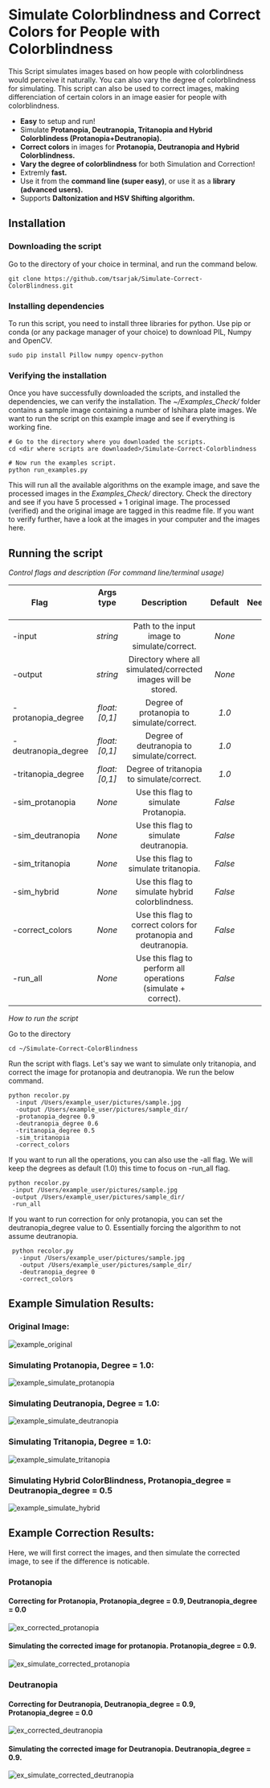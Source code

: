 # Simulate Colorblindness and Correct Colors for People with Colorblindness

This Script simulates images based on how people with colorblindness would perceive it naturally. You can also vary the degree of colorblindness for simulating. This script can also be used to correct images, making differenciation of certain colors in an image easier for people with colorblindness.

* **Easy** to setup and run!
* Simulate **Protanopia, Deutranopia, Tritanopia and Hybrid Colorblindess (Protanopia+Deutranopia).**
* **Correct colors** in images for **Protanopia, Deutranopia and Hybrid Colorblindness.**
* **Vary the degree of colorblindness** for both Simulation and Correction!
* Extremly **fast.**
* Use it from the **command line (super easy)**, or use it as a **library (advanced users).**
* Supports **Daltonization and HSV Shifting algorithm.**


## Installation

### Downloading the script

Go to the directory of your choice in terminal, and run the command below.
```shell
git clone https://github.com/tsarjak/Simulate-Correct-ColorBlindness.git
```

### Installing dependencies

To run this script, you need to install three libraries for python. Use pip or conda (or any package manager of your choice) to download PIL, Numpy and OpenCV.
```shell
sudo pip install Pillow numpy opencv-python
```

### Verifying the installation

Once you have successfully downloaded the scripts, and installed the dependencies, we can verify the installation.
The *~/Examples_Check/* folder contains a sample image containing a number of Ishihara plate images. 
We want to run the script on this example image and see if everything is working fine.

```shell
# Go to the directory where you downloaded the scripts.
cd <dir where scripts are downloaded>/Simulate-Correct-Colorblindness

# Now run the examples script.
python run_examples.py
```

This will run all the available algorithms on the example image, and save the processed images in the *Examples_Check/* directory.
Check the directory and see if you have 5 processed + 1 original image. The processed (verified) and the original image are tagged in this readme file. If you want to verify further, have a look at the images in your computer and the images here.


## Running the script

*Control flags and description (For command line/terminal usage)*

| Flag &nbsp; &nbsp; &nbsp; &nbsp; &nbsp;| Args type &nbsp; &nbsp; &nbsp; &nbsp;| Description | Default  | Needed? |
| --------|:---------:|:-------:|:---:|---:|
| -input       | *string* | Path to the input image to simulate/correct. | *None* | Yes |
| -output      | *string* | Directory where all simulated/corrected images will be stored.| *None* | Yes |
| -protanopia_degree | *float: [0,1]* | Degree of protanopia to simulate/correct. | *1.0* | No |
| -deutranopia_degree | *float: [0,1]* | Degree of deutranopia to simulate/correct. | *1.0* | No |
| -tritanopia_degree | *float: [0,1]* | Degree of tritanopia to simulate/correct. | *1.0* | No |
| -sim_protanopia |  *None*  |    Use this flag to simulate Protanopia. | *False* | No |
| -sim_deutranopia |  *None*  |    Use this flag to simulate deutranopia. | *False* | No |
| -sim_tritanopia |  *None*  |    Use this flag to simulate tritanopia. | *False* | No |
| -sim_hybrid |  *None*  |    Use this flag to simulate hybrid colorblindness. | *False* | No |
| -correct_colors |  *None*  |    Use this flag to correct colors for protanopia and deutranopia. | *False* | No |
| -run_all |  *None*  |    Use this flag to perform all operations (simulate + correct). | *False* | No |
  

*How to run the script*

Go to the directory
```shell
cd ~/Simulate-Correct-ColorBlindness
```

Run the script with flags.
Let's say we want to simulate only tritanopia, and correct the image 
for protanopia and deutranopia. We run the below command.
```shell
python recolor.py
  -input /Users/example_user/pictures/sample.jpg
  -output /Users/example_user/pictures/sample_dir/
  -protanopia_degree 0.9
  -deutranopia_degree 0.6
  -tritanopia_degree 0.5 
  -sim_tritanopia
  -correct_colors
```
  
 If you want to run all the operations, you can also use the -all flag. 
 We will keep the degrees as default (1.0) this time to focus on -run_all flag.
 ```shell
 python recolor.py
  -input /Users/example_user/pictures/sample.jpg
  -output /Users/example_user/pictures/sample_dir/
  -run_all
```
  
If you want to run correction for only protanopia, 
you can set the deutranopia_degree value to 0. 
Essentially forcing the algorithm to not assume deutranopia.
```shell
 python recolor.py
   -input /Users/example_user/pictures/sample.jpg
   -output /Users/example_user/pictures/sample_dir/
   -deutranopia_degree 0
   -correct_colors
```


## Example Simulation Results: 

### Original Image:
![example_original](https://user-images.githubusercontent.com/9898343/113453323-c0fb2880-93d3-11eb-8c5f-1df504233313.jpg)

### Simulating Protanopia, Degree = 1.0:
![example_simulate_protanopia](https://user-images.githubusercontent.com/9898343/113453334-c6587300-93d3-11eb-8bc7-b14317aa84e2.png)

### Simulating Deutranopia, Degree = 1.0:
![example_simulate_deutranopia](https://user-images.githubusercontent.com/9898343/113453346-c9536380-93d3-11eb-99c3-08a6a3cfb7d6.png)

### Simulating Tritanopia, Degree = 1.0:
![example_simulate_tritanopia](https://user-images.githubusercontent.com/9898343/113453354-cd7f8100-93d3-11eb-8349-ad58e030cbf2.png)

### Simulating Hybrid ColorBlindness, Protanopia_degree = Deutranopia_degree = 0.5
![example_simulate_hybrid](https://user-images.githubusercontent.com/9898343/113453912-02d89e80-93d5-11eb-8a5b-575b92f99eb6.png)


## Example Correction Results:
Here, we will first correct the images, and then simulate the corrected image, to see if the difference is noticable.

### Protanopia

#### Correcting for Protanopia, Protanopia_degree = 0.9, Deutranopia_degree = 0.0
![ex_corrected_protanopia](https://user-images.githubusercontent.com/9898343/113454436-3831bc00-93d6-11eb-9f11-34167fdec3b5.png)

#### Simulating the corrected image for protanopia. Protanopia_degree = 0.9.
![ex_simulate_corrected_protanopia](https://user-images.githubusercontent.com/9898343/113454441-3bc54300-93d6-11eb-9761-5468fa2e70e2.png)

### Deutranopia

#### Correcting for Deutranopia, Deutranopia_degree = 0.9, Protanopia_degree = 0.0
![ex_corrected_deutranopia](https://user-images.githubusercontent.com/9898343/113454444-41228d80-93d6-11eb-999e-aff3e2434fc5.png)

#### Simulating the corrected image for Deutranopia. Deutranopia_degree = 0.9.
![ex_simulate_corrected_deutranopia](https://user-images.githubusercontent.com/9898343/113454461-45e74180-93d6-11eb-88b7-caed402e949c.png)


